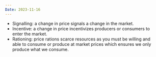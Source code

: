 ```yaml
---
Date: 2023-11-16
---
```

* Signalling: a change in price signals a change in the market.
* Incentive: a change in price incentivizes producers or consumers to enter the market.
* Rationing: price rations scarce resources as you must be willing and able to consume or produce at market prices which ensures we only produce what we consume.